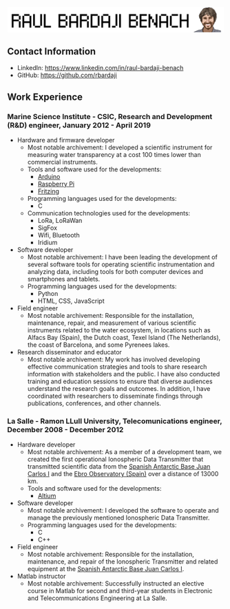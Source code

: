 ![Header Image](img/yo_letras.png)

## Contact Information

- LinkedIn: <a href="https://www.linkedin.com/in/raul-bardaji-benach/" target="_blank">https://www.linkedin.com/in/raul-bardaji-benach</a>
- GitHub: <a href="https://github.com/rbardaji" target="_blank">https://github.com/rbardaji</a>

## Work Experience

### Marine Science Institute - CSIC, Research and Development (R&D) engineer, January 2012 - April 2019

- Hardware and firmware developer
    - Most notable archivement: I developed a scientific instrument for measuring water transparency at a cost 100 times lower than commercial instruments.
    - Tools and software used for the developments:
        - <a href="https://www.arduino.cc/" target="_blank">Arduino</a>
        - <a href="https://www.raspberrypi.com/" target="_blank">Raspberry Pi</a>
        - <a href="https://fritzing.org/" target="_blank">Fritzing</a>
    - Programming languages used for the developments:
        - C
    - Communication technologies used for the developments:
        - LoRa, LoRaWan
        - SigFox
        - Wifi, Bluetooth
        - Iridium
- Software developer
    - Most notable archivement: I have been leading the development of several software tools for operating scientific instrumentation and analyzing data, including tools for both computer devices and smartphones and tablets.
    - Programming languages used for the developments:
        - Python
        - HTML, CSS, JavaScript
- Field engineer
    - Most notable archivement: Responsible for the installation, maintenance, repair, and measurement of various scientific instruments related to the water ecosystem, in locations such as Alfacs Bay (Spain), the Dutch coast, Texel Island (The Netherlands), the coast of Barcelona, and some Pyrenees lakes.
- Research disseminator and educator
    - Most notable archivement: My work has involved developing effective communication strategies and tools to share research information with stakeholders and the public. I have also conducted training and education sessions to ensure that diverse audiences understand the research goals and outcomes. In addition, I have coordinated with researchers to disseminate findings through publications, conferences, and other channels.

### La Salle - Ramon LLull University, Telecomunications engineer, December 2008 - December 2012

- Hardware developer
    - Most notable archivement: As a member of a development team, we created the first operational Ionospheric Data Transmitter that transmitted scientific data from the <a href="https://goo.gl/maps/YZjg64aatt1LY4Be7" target="_blank">Spanish Antarctic Base Juan Carlos I</a> and the <a href="https://goo.gl/maps/StAjEK6YRuqbgPTSA" target="_blank">Ebro Observatory (Spain)</a> over a distance of 13000 km.
    - Tools and software used for the developments:
        - <a href="https://www.altium.com/" target="_blank">Altium</a>
- Software developer
    - Most notable archivement: I developed the software to operate and manage the previously mentioned Ionospheric Data Transmitter.
    - Programming languages used for the developments:
        - C
        - C++
- Field engineer
    - Most notable archivement: Responsible for the installation, maintenance, and repair of the Ionospheric Transmitter and related equipment at the <a href="https://goo.gl/maps/YZjg64aatt1LY4Be7" target="_blank">Spanish Antarctic Base Juan Carlos I</a>.
- Matlab instructor
    - Most notable archivement: Successfully instructed an elective course in Matlab for second and third-year students in Electronic and Telecommunications Engineering at La Salle.
